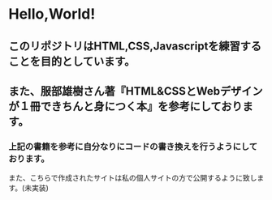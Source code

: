 # Hello,World!

## このリポジトリはHTML,CSS,Javascriptを練習することを目的としています。
## また、服部雄樹さん著『HTML&CSSとWebデザインが１冊できちんと身につく本』を参考にしております。

### 上記の書籍を参考に自分なりにコードの書き換えを行うようにしております。
また、こちらで作成されたサイトは私の個人サイトの方で公開するように致します。(未実装)
